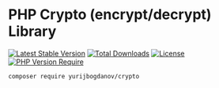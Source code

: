 # PHP Crypto (encrypt/decrypt) Library

[![Latest Stable Version](http://poser.pugx.org/yurijbogdanov/crypto/v)](https://packagist.org/packages/yurijbogdanov/crypto)
[![Total Downloads](http://poser.pugx.org/yurijbogdanov/crypto/downloads)](https://packagist.org/packages/yurijbogdanov/crypto)
[![License](http://poser.pugx.org/yurijbogdanov/crypto/license)](https://packagist.org/packages/yurijbogdanov/crypto)
[![PHP Version Require](http://poser.pugx.org/yurijbogdanov/crypto/require/php)](https://packagist.org/packages/yurijbogdanov/crypto)

```terminal
composer require yurijbogdanov/crypto
```
